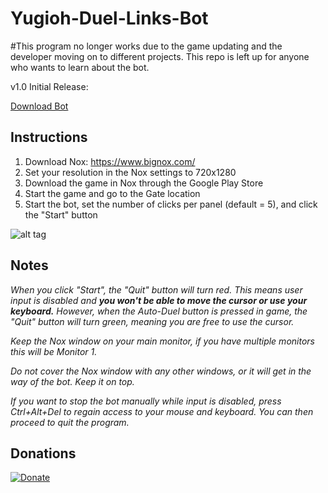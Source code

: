 # Yugioh-Duel-Links-Bot

#This program no longer works due to the game updating and the developer moving on to different projects. This repo is left up for anyone who wants to learn about the bot.

v1.0 Initial Release:

[Download Bot](https://github.com/milan102/Yugioh-Duel-Links-Bot/raw/master/Yugioh%20Duel%20Links%20Bot/v1.0%20Release/Yugioh%20Duel%20Links%20Bot.exe)

## Instructions
1) Download Nox: https://www.bignox.com/
2) Set your resolution in the Nox settings to 720x1280
3) Download the game in Nox through the Google Play Store
4) Start the game and go to the Gate location
5) Start the bot, set the number of clicks per panel (default = 5), and click the "Start" button

![alt tag](https://github.com/milan102/Yugioh-Duel-Links-Bot/blob/master/sample1.png)

## Notes

*When you click "Start", the "Quit" button will turn red. This means user input is disabled and **you won't be able to move the cursor or use your keyboard.** However, when the Auto-Duel button is pressed in game, the "Quit" button will turn green, meaning you are free to use the cursor.*

*Keep the Nox window on your main monitor, if you have multiple monitors this will be Monitor 1.* 

*Do not cover the Nox window with any other windows, or it will get in the way of the bot. Keep it on top.*

*If you want to stop the bot manually while input is disabled, press Ctrl+Alt+Del to regain access to your mouse and keyboard. You can then proceed to quit the program.*

## Donations
[![Donate](https://www.paypalobjects.com/en_US/i/btn/btn_donateCC_LG.gif)](https://www.paypal.com/cgi-bin/webscr?cmd=_donations&business=HL3P4UC2JKEAN&lc=US&item_name=Milan%27s%20Software&currency_code=USD&bn=PP%2dDonationsBF%3abtn_donateCC_LG%2egif%3aNonHosted)
